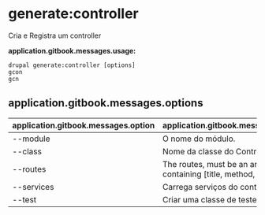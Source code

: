 # generate:controller
Cria e Registra um controller

**application.gitbook.messages.usage:**
```
drupal generate:controller [options]
gcon
gcn
```

## application.gitbook.messages.options
application.gitbook.messages.option | application.gitbook.messages.details
-------|-------------
--module | O nome do módulo.
--class | Nome da classe do Controller
--routes | The routes, must be an array containing [title, method, path]
--services | Carrega serviços do container.
--test | Criar uma classe de teste
